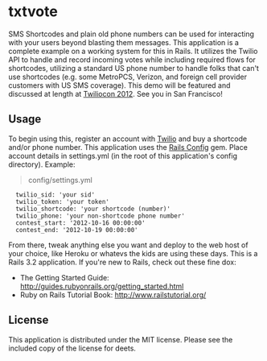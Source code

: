 txtvote
=======
SMS Shortcodes and plain old phone numbers can be used for interacting with your users beyond blasting them messages. This application is a complete example on a working system for this in Rails. It utilizes the Twilio API to handle and record incoming votes while including required flows for shortcodes, utilizing a standard US phone number to handle folks that can't use shortcodes (e.g. some MetroPCS, Verizon, and foreign cell provider customers with US SMS coverage). This demo will be featured and discussed at length at [Twiliocon 2012](http://www.twilio.com/conference). See you in San Francisco!

Usage
-----
To begin using this, register an account with [Twilio](https://www.twilio.com) and buy a shortcode and/or phone number. This application uses the [Rails Config](https://github.com/railsjedi/rails_config) gem. Place account details in settings.yml (in the root of this application's config directory). Example:

> config/settings.yml

      twilio_sid: 'your sid'
      twilio_token: 'your token'
      twilio_shortcode: 'your shortcode (number)' 
      twilio_phone: 'your non-shortcode phone number'
      contest_start: '2012-10-16 00:00:00'
      contest_end: '2012-10-19 00:00:00'

From there, tweak anything else you want and deploy to the web host of your choice, like Heroku or whatevs the kids are using these days. This is a Rails 3.2 application. If you're new to Rails, check out these fine dox:

  * The Getting Started Guide: http://guides.rubyonrails.org/getting_started.html
  * Ruby on Rails Tutorial Book: http://www.railstutorial.org/

License
-------
This application is distributed under the MIT license. Please see the included copy of the license for deets.